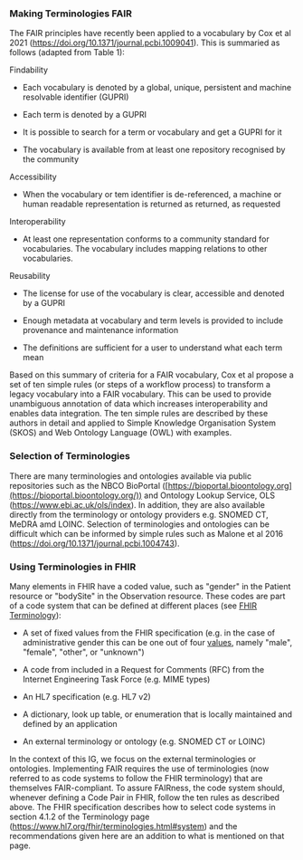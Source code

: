 ### Making Terminologies FAIR

The FAIR principles have recently been applied to a vocabulary by Cox et
al 2021 (<https://doi.org/10.1371/journal.pcbi.1009041>). This is
summaried as follows (adapted from Table 1):

Findability

  - Each vocabulary is denoted by a global, unique, persistent and
    machine resolvable identifier (GUPRI)

  - Each term is denoted by a GUPRI

  - It is possible to search for a term or vocabulary and get a GUPRI
    for it

  - The vocabulary is available from at least one repository recognised
    by the community

Accessibility

  - When the vocabulary or tem identifier is de-referenced, a machine or
    human readable representation is returned as returned, as requested

Interoperability

  - At least one representation conforms to a community standard for
    vocabularies. The vocabulary includes mapping relations to other
    vocabularies.

Reusability

  - The license for use of the vocabulary is clear, accessible and
    denoted by a GUPRI

  - Enough metadata at vocabulary and term levels is provided to include
    provenance and maintenance information

  - The definitions are sufficient for a user to understand what each
    term mean

Based on this summary of criteria for a FAIR vocabulary, Cox et al
propose a set of ten simple rules (or steps of a workflow process) to
transform a legacy vocabulary into a FAIR vocabulary. This can be used
to provide unambiguous annotation of data which increases
interoperability and enables data integration. The ten simple rules are
described by these authors in detail and applied to Simple Knowledge
Organisation System (SKOS) and Web Ontology Language (OWL) with
examples.

### Selection of Terminologies

There are many terminologies and ontologies available via public
repositories such as the NBCO BioPortal
([https://bioportal.bioontology.org](https://bioportal.bioontology.org/))
and Ontology Lookup Service, OLS (<https://www.ebi.ac.uk/ols/index>). In
addition, they are also available directly from the terminology or
ontology providers e.g. SNOMED CT, MeDRA amd LOINC. Selection of
terminologies and ontologies can be difficult which can be informed by
simple rules such as Malone et al 2016
(<https://doi.org/10.1371/journal.pcbi.1004743>).

### Using Terminologies in FHIR

Many elements in FHIR have a coded value, such as "gender" in the
Patient resource or "bodySite" in the Observation resource. These codes
are part of a code system that can be defined at different places
(see [FHIR Terminology](https://www.hl7.org/fhir/terminologies.html)):

  - A set of fixed values from the FHIR specification (e.g. in the case
    of administrative gender this can be one out of
    four [values](https://www.hl7.org/fhir/codesystem-administrative-gender.html),
    namely "male", "female", "other", or "unknown")

  - A code from included in a Request for Comments (RFC) from the
    Internet Engineering Task Force (e.g. MIME types)

  - An HL7 specification (e.g. HL7 v2)

  - A dictionary, look up table, or enumeration that is locally
    maintained and defined by an application

  - An external terminology or ontology (e.g. SNOMED CT or LOINC)

In the context of this IG, we focus on the external terminologies or
ontologies. Implementing FAIR requires the use of terminologies (now
referred to as code systems to follow the FHIR terminology) that are
themselves FAIR-compliant. To assure FAIRness, the code system should,
whenever defining a Code Pair in FHIR, follow the ten rules as described
above. The FHIR specification describes how to select code systems in
section 4.1.2 of the Terminology page
(<https://www.hl7.org/fhir/terminologies.html#system>) and the
recommendations given here are an addition to what is mentioned on that
page.
